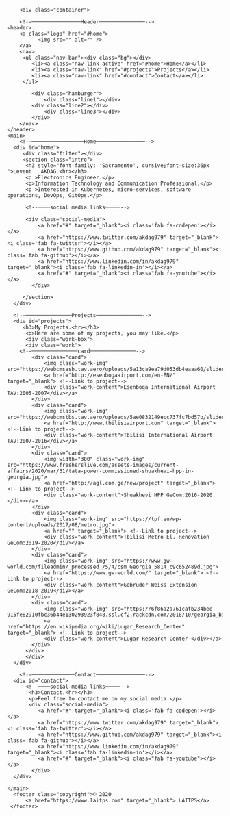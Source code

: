 <!DOCTYPE html>
<html>
  <head>
      <meta charset="utf-8">
      <meta name="viewport" content="width=device-width">
      <title>Portfolio site template</title>
      <link href="style.css" rel="stylesheet" type="text/css" />
      <link href="https://fonts.googleapis.com/css2?family=Sacramento&display=swap" rel="stylesheet">
      <link rel="stylesheet" href="https://use.fontawesome.com/releases/v5.13.0/css/all.css">
      <link rel="icon" href="#">
      <script src="https://ajax.googleapis.com/ajax/libs/jquery/3.5.1/jquery.min.js"></script>
      <script src="script.js"></script>
  </head>
    <body>
	  
        <div class="container">
	  
		<!--────────────────Header───────────────-->
	<header>
		<a class="logo" href="#home">
              <img src="" alt="" />
		</a>
		<nav>	
		 <ul class="nav-bar"><div class="bg"></div>
			<li><a class="nav-link active" href="#home">Home</a></li>
			<li><a class="nav-link" href="#projects">Projects</a></li>
			<li><a class="nav-link" href="#contact">Contact</a></li>
		 </ul>
			
			<div class="hamburger">
				<div class="line1"></div>
            <div class="line2"></div>
				<div class="line3"></div>
			</div>
		</nav>
	</header>
	<main>
		<!--─────────────────Home────────────────-->
	  <div id="home">
		 <div class="filter"></div>
		 <section class="intro">
		  <h3 style="font-family: 'Sacramento', cursive;font-size:36px ">Levent   AKDAG.<hr></h3>
		  <p >Electronics Engineer.</p>
		  <p>Information Technology and Communication Professional.</p>
          <p >Interested in Kubernetes, micro-services, software operations, DevOps, GitOps.</p>
			  
		  <!--────social media links─────-->
			 
		  <div class="social-media">
			  <a href="#" target="_blank"><i class='fab fa-codepen'></i></a>
			  <a href="https://www.twitter.com/akdag979" target="_blank"><i class='fab fa-twitter'></i></a>
			  <a href="https://www.github.com/akdag979" target="_blank"><i class='fab fa-github'></i></a>
			  <a href="https://www.linkedin.com/in/akdag979" target="_blank"><i class='fab fa-linkedin-in'></i></a>
			  <a href="#" target="_blank"><i class="fab fa-youtube"></i></a>
		    </div>
			 
		 </section> 
	  </div>  
		
	  <!--───────────────Projects───────────────-->
	  <div id="projects"> 
		 <h3>My Projects.<hr></h3>
		  <p>Here are some of my projects, you may like.</p>
		  <div class="work-box">
		  <div class="work">
		<!--───────────────card───────────────-->
			<div class="card">
			    <img class="work-img" src="https://webcmsesb.tav.aero/uploads/5a13ca9ea79d053db4eaaa60/sliders/5c6bdfe609f06c20d0179d2a.jpg">
			    <a href="http://esenbogaairport.com/en-EN/" target="_blank"> <!--Link to project-->
				<div class="work-content">Esenboga International Airport TAV:2005-2007</div></a>
            </div>
			<div class="card">
			    <img class="work-img" src="https://webcmstbs.tav.aero/uploads/5ae0832149ecc737fc7bd57b/sliders/5bfe38172aa1ce22a071230e.jpg">
				<a href="http://www.tbilisiairport.com" target="_blank"> <!--Link to project-->
				<div class="work-content">Tbilisi International Airport TAV:2007-2016</div></a>
            </div>
            <div class="card">
			    <img width="300" class="work-img" src="https://www.fresherslive.com/assets-images/current-affairs/2020/mar/31/tata-power-commissioned-shuakhevi-hpp-in-georgia.jpg">
				<a href="http://agl.com.ge/new/project" target="_blank"> <!--Link to project-->
				<div class="work-content">Shuakhevi HPP GeCom:2016-2020.</div></a>
            </div>
            <div class="card">
			    <img class="work-img" src="https://tpf.eu/wp-content/uploads/2017/08/metro.jpg">
				<a href="" target="_blank"> <!--Link to project-->
				<div class="work-content">Tbilisi Metro El. Renovation GeCom:2019-2020</div></a>
            </div> 
			<div class="card">
			    <img class="work-img" src="https://www.gw-world.com/fileadmin/_processed_/5/4/csm_Georgia_5814_c9c652489d.jpg">
				<a href="https://www.gw-world.com/" target="_blank"> <!--Link to project-->
				<div class="work-content">Gebruder Weiss Extension GeCom:2018-2019</div></a>
            </div>
			<div class="card">
			    <img class="work-img" src="https://6f86a2a761cafb234bee-915fe82910fbc36b44e130293923f848.ssl.cf2.rackcdn.com/2018/10/georgia_biolab_670x446.png">
				<a href="https://en.wikipedia.org/wiki/Lugar_Research_Center" target="_blank"> <!--Link to project-->
				<div class="work-content">Lugar Research Center </div></a>
            </div> 	  
		  </div>
		  </div>
	  </div>
		 
		<!--──────────────Contact────────────────-->
	  <div id="contact">
		  <!--────social media links─────-->
		   <h3>Contact.<hr></h3>
		   <p>Feel free to contact me on my social media.</p>
		   <div class="social-media">
			  <a href="#" target="_blank"><i class='fab fa-codepen'></i></a>
			  <a href="https://www.twitter.com/akdag979" target="_blank"><i class='fab fa-twitter'></i></a>
			  <a href="https://www.github.com/akdag979" target="_blank"><i class='fab fa-github'></i></a>
			  <a href="https://www.linkedin.com/in/akdag979" target="_blank"><i class='fab fa-linkedin-in'></i></a>
			  <a href="#" target="_blank"><i class="fab fa-youtube"></i></a>
		    </div>
	  </div>

	</main>
	  <footer class="copyright">© 2020 
		  <a href="https://www.laitps.com" target="_blank"> LAITPS</a>
     </footer>
	  
  </div>
  </body>
</html>
